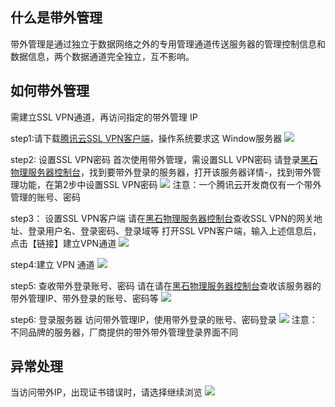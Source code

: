 ## 什么是带外管理 
带外管理是通过独立于数据网络之外的专用管理通道传送服务器的管理控制信息和数据信息，两个数据通道完全独立，互不影响。

## 如何带外管理
需建立SSL VPN通道，再访问指定的带外管理 IP

step1:请下载[腾讯云SSL VPN客户端](//vpnclient-10040239.file.myqcloud.com/iNodeSetup7.2%20%28E0407%29.rar)，操作系统要求这	Window服务器
![](//mccdn.qcloud.com/static/img/61cc8cf87d2610b60aafc3f0b139a7ae/image.png)


step2: 设置SSL VPN密码
首次使用带外管理，需设置SLL VPN密码
请登录[黑石物理服务器控制台](//console.qcloud.com/cpm)，找到要带外登录的服务器，打开该服务器详情-，找到带外管理功能，在第2步中设置SSL VPN密码
![](//mccdn.qcloud.com/static/img/affb28512e2b44f54da05b53237d0418/image.jpg)
注意：一个腾讯云开发商仅有一个带外管理的账号、密码

step3： 设置SSL VPN客户端
请在[黑石物理服务器控制台](//console.qcloud.com/cpm)查收SSL VPN的网关地址、登录用户名、登录密码、登录域等
打开SSL VPN客户端，输入上述信息后，点击【链接】建立VPN通道
![](//mccdn.qcloud.com/static/img/149f382a786b122110f5b33e3c3def38/image.png)

step4:建立 VPN 通道
![](//mccdn.qcloud.com/static/img/06e3fa81bdd2bc01b2116d5cae77caa4/image.png)

step5: 查收带外登录账号、密码
请在请在[黑石物理服务器控制台](//console.qcloud.com/cpm)查收该服务器的带外管理IP、带外登录的账号、密码等
![](//mccdn.qcloud.com/static/img/63c3ac84adf13e85633380a32722704d/image.jpg)

step6: 登录服务器
访问带外管理IP，使用带外登录的账号、密码登录
![](//mccdn.qcloud.com/static/img/b88c06e33978ea2408156b3beaaae8d3/image.png)
注意：不同品牌的服务器，厂商提供的带外带外管理登录界面不同

## 异常处理
当访问带外IP，出现证书错误时，请选择继续浏览
![](//mccdn.qcloud.com/static/img/240d4b1b45ca6d6b8a1a8a772e1c049c/image.png)

